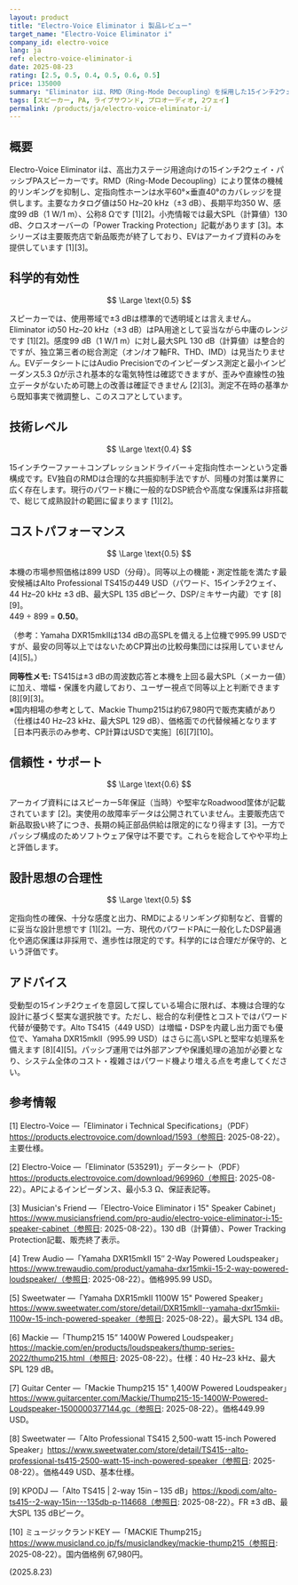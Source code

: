 ```yaml
---
layout: product
title: "Electro-Voice Eliminator i 製品レビュー"
target_name: "Electro-Voice Eliminator i"
company_id: electro-voice
lang: ja
ref: electro-voice-eliminator-i
date: 2025-08-23
rating: [2.5, 0.5, 0.4, 0.5, 0.6, 0.5]
price: 135000
summary: "Eliminator iは、RMD（Ring-Mode Decoupling）を採用した15インチ2ウェイのパッシブPAスピーカーで、定格350 W、感度99 dB、60°×40°の指向性を備えます。"
tags: [スピーカー, PA, ライブサウンド, プロオーディオ, 2ウェイ]
permalink: /products/ja/electro-voice-eliminator-i/
---
```


## 概要

Electro-Voice Eliminator iは、高出力ステージ用途向けの15インチ2ウェイ・パッシブPAスピーカーです。RMD（Ring-Mode Decoupling）により筐体の機械的リンギングを抑制し、定指向性ホーンは水平60°×垂直40°のカバレッジを提供します。主要なカタログ値は50 Hz–20 kHz（±3 dB）、長期平均350 W、感度99 dB（1 W/1 m）、公称8 Ωです [1][2]。小売情報では最大SPL（計算値）130 dB、クロスオーバーの「Power Tracking Protection」記載があります [3]。本シリーズは主要販売店で新品販売が終了しており、EVはアーカイブ資料のみを提供しています [1][3]。

## 科学的有効性

$$ \Large \text{0.5} $$

スピーカーでは、使用帯域で±3 dBは標準的で透明域とは言えません。Eliminator iの50 Hz–20 kHz（±3 dB）はPA用途として妥当ながら中庸のレンジです [1][2]。感度99 dB（1 W/1 m）に対し最大SPL 130 dB（計算値）は整合的ですが、独立第三者の総合測定（オン/オフ軸FR、THD、IMD）は見当たりません。EVデータシートにはAudio Precisionでのインピーダンス測定と最小インピーダンス5.3 Ωが示され基本的な電気特性は確認できますが、歪みや直線性の独立データがないため可聴上の改善は確証できません [2][3]。測定不在時の基準から既知事実で微調整し、このスコアとしています。

## 技術レベル

$$ \Large \text{0.4} $$

15インチウーファー＋コンプレッションドライバー＋定指向性ホーンという定番構成です。EV独自のRMDは合理的な共振抑制手法ですが、同種の対策は業界に広く存在します。現行のパワード機に一般的なDSP統合や高度な保護系は非搭載で、総じて成熟設計の範囲に留まります [1][2]。

## コストパフォーマンス

$$ \Large \text{0.5} $$

本機の市場参照価格は899 USD（分母）。同等以上の機能・測定性能を満たす最安候補はAlto Professional TS415の449 USD（パワード、15インチ2ウェイ、44 Hz–20 kHz ±3 dB、最大SPL 135 dBピーク、DSP/ミキサー内蔵）です [8][9]。  
449 ÷ 899 = **0.50**。

（参考：Yamaha DXR15mkIIは134 dBの高SPLを備える上位機で995.99 USDですが、最安の同等以上ではないためCP算出の比較母集団には採用していません [4][5]。）

**同等性メモ:** TS415は±3 dBの周波数応答と本機を上回る最大SPL（メーカー値）に加え、増幅・保護を内蔵しており、ユーザー視点で同等以上と判断できます [8][9][3]。  
※国内相場の参考として、Mackie Thump215は約67,980円で販売実績があり（仕様は40 Hz–23 kHz、最大SPL 129 dB）、価格面での代替候補となります［日本円表示のみ参考、CP計算はUSDで実施］[6][7][10]。

## 信頼性・サポート

$$ \Large \text{0.6} $$

アーカイブ資料にはスピーカー5年保証（当時）や堅牢なRoadwood筐体が記載されています [2]。実使用の故障率データは公開されていません。主要販売店で新品取扱い終了につき、長期の純正部品供給は限定的になり得ます [3]。一方でパッシブ構成のためソフトウェア保守は不要です。これらを総合してやや平均上と評価します。

## 設計思想の合理性

$$ \Large \text{0.5} $$

定指向性の確保、十分な感度と出力、RMDによるリンギング抑制など、音響的に妥当な設計思想です [1][2]。一方、現代のパワードPAに一般化したDSP最適化や適応保護は非採用で、進歩性は限定的です。科学的には合理だが保守的、という評価です。

## アドバイス

受動型の15インチ2ウェイを意図して探している場合に限れば、本機は合理的な設計に基づく堅実な選択肢です。ただし、総合的な利便性とコストではパワード代替が優勢です。Alto TS415（449 USD）は増幅・DSPを内蔵し出力面でも優位で、Yamaha DXR15mkII（995.99 USD）はさらに高いSPLと堅牢な処理系を備えます [8][4][5]。パッシブ運用では外部アンプや保護処理の追加が必要となり、システム全体のコスト・複雑さはパワード機より増える点を考慮してください。

## 参考情報

[1] Electro-Voice —「Eliminator i Technical Specifications」（PDF）https://products.electrovoice.com/download/1593（参照日: 2025-08-22）。主要仕様。

[2] Electro-Voice —「Eliminator (535291)」データシート（PDF）https://products.electrovoice.com/download/969960（参照日: 2025-08-22）。APによるインピーダンス、最小5.3 Ω、保証表記等。

[3] Musician's Friend —「Electro-Voice Eliminator i 15" Speaker Cabinet」https://www.musiciansfriend.com/pro-audio/electro-voice-eliminator-i-15-speaker-cabinet（参照日: 2025-08-22）。130 dB（計算値）、Power Tracking Protection記載、販売終了表示。

[4] Trew Audio —「Yamaha DXR15mkII 15″ 2-Way Powered Loudspeaker」https://www.trewaudio.com/product/yamaha-dxr15mkii-15-2-way-powered-loudspeaker/（参照日: 2025-08-22）。価格995.99 USD。

[5] Sweetwater —「Yamaha DXR15mkII 1100W 15" Powered Speaker」https://www.sweetwater.com/store/detail/DXR15mkII--yamaha-dxr15mkii-1100w-15-inch-powered-speaker（参照日: 2025-08-22）。最大SPL 134 dB。

[6] Mackie —「Thump215 15” 1400W Powered Loudspeaker」https://mackie.com/en/products/loudspeakers/thump-series-2022/thump215.html（参照日: 2025-08-22）。仕様：40 Hz–23 kHz、最大SPL 129 dB。

[7] Guitar Center —「Mackie Thump215 15" 1,400W Powered Loudspeaker」https://www.guitarcenter.com/Mackie/Thump215-15-1400W-Powered-Loudspeaker-1500000377144.gc（参照日: 2025-08-22）。価格449.99 USD。

[8] Sweetwater —「Alto Professional TS415 2,500-watt 15-inch Powered Speaker」https://www.sweetwater.com/store/detail/TS415--alto-professional-ts415-2500-watt-15-inch-powered-speaker（参照日: 2025-08-22）。価格449 USD、基本仕様。

[9] KPODJ —「Alto TS415 | 2-way 15in – 135 dB」https://kpodj.com/alto-ts415--2-way-15in---135db-p-114668（参照日: 2025-08-22）。FR ±3 dB、最大SPL 135 dBピーク。

[10] ミュージックランドKEY —「MACKIE Thump215」https://www.musicland.co.jp/fs/musiclandkey/mackie-thump215（参照日: 2025-08-22）。国内価格例 67,980円。

(2025.8.23)

